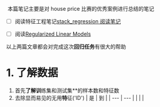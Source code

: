 
‌‌‌
本篇笔记主要是对 house price 比赛的优秀案例进行总结的笔记
- [ ] 阅读特征工程笔记[stack_regression 阅读笔记](stack_regression%20阅读笔记.md)
- [ ] 阅读[Regularized Linear Models](https://www.kaggle.com/apapiu/regularized-linear-models)


以上两篇文章都会对完成这次**回归任务**有很大的帮助



# 1. 了解数据
1. 首先**了解训**练集和测试集**的样本数和特征数
2. 去除显而易见的无用**特**征('ID')
	| 是    | 到  |
	| --- | --- |
	|     |     |

